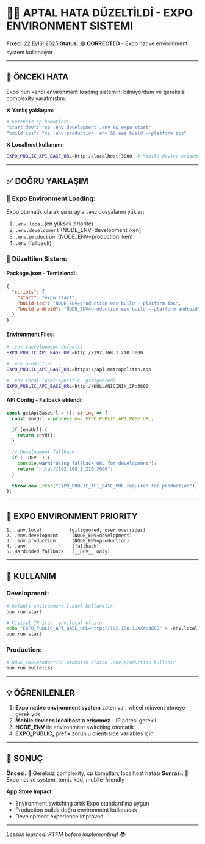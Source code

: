 # 🤦‍♂️ APTAL HATA DÜZELTİLDİ - EXPO ENVIRONMENT SISTEMI

**Fixed:** 22 Eylül 2025
**Status:** 🟢 **CORRECTED** - Expo native environment system kullanılıyor

---

## 🤬 **ÖNCEKI HATA**

Expo'nun kendi environment loading sistemini bilmiyordum ve gereksiz complexity yaratmıştım:

❌ **Yanlış yaklaşım:**
```bash
# Gereksiz cp komutları
"start:dev": "cp .env.development .env && expo start"
"build:ios": "cp .env.production .env && eas build --platform ios"
```

❌ **Localhost kullanımı:**
```bash
EXPO_PUBLIC_API_BASE_URL=http://localhost:3000  # Mobile device erişemez!
```

---

## ✅ **DOĞRU YAKLAŞIM**

### 📖 **Expo Environment Loading:**
Expo otomatik olarak şu sırayla `.env` dosyalarını yükler:
1. `.env.local` (en yüksek priorite)
2. `.env.development` (NODE_ENV=development iken)
3. `.env.production` (NODE_ENV=production iken)
4. `.env` (fallback)

### 🔧 **Düzeltilen Sistem:**

#### Package.json - Temizlendi:
```json
{
  "scripts": {
    "start": "expo start",
    "build:ios": "NODE_ENV=production eas build --platform ios",
    "build:android": "NODE_ENV=production eas build --platform android"
  }
}
```

#### Environment Files:
```bash
# .env (development default)
EXPO_PUBLIC_API_BASE_URL=http://192.168.1.210:3000

# .env.production
EXPO_PUBLIC_API_BASE_URL=https://api.metropolitan.app

# .env.local (user-specific, gitignored)
EXPO_PUBLIC_API_BASE_URL=http://KULLANICININ_IP:3000
```

#### API Config - Fallback eklendi:
```typescript
const getApiBaseUrl = (): string => {
  const envUrl = process.env.EXPO_PUBLIC_API_BASE_URL;

  if (envUrl) {
    return envUrl;
  }

  // Development fallback
  if (__DEV__) {
    console.warn("Using fallback URL for development");
    return "http://192.168.1.210:3000";
  }

  throw new Error("EXPO_PUBLIC_API_BASE_URL required for production");
};
```

---

## 🎯 **EXPO ENVIRONMENT PRIORITY**

```
1. .env.local          (gitignored, user overrides)
2. .env.development     (NODE_ENV=development)
3. .env.production      (NODE_ENV=production)
4. .env                 (fallback)
5. Hardcoded fallback   (__DEV__ only)
```

---

## 🚀 **KULLANIM**

### Development:
```bash
# Default environment (.env) kullanılır
bun run start

# Kişisel IP için .env.local oluştur
echo "EXPO_PUBLIC_API_BASE_URL=http://192.168.1.XXX:3000" > .env.local
bun run start
```

### Production:
```bash
# NODE_ENV=production otomatik olarak .env.production kullanır
bun run build:ios
```

---

## 💡 **ÖĞRENILENLER**

1. **Expo native environment system** zaten var, wheel reinvent etmeye gerek yok
2. **Mobile devices localhost'a erişemez** - IP adresi gerekli
3. **NODE_ENV** ile environment switching otomatik
4. **EXPO_PUBLIC_** prefix zorunlu client-side variables için

---

## 🎉 **SONUÇ**

**Öncesi:** 🤡 Gereksiz complexity, cp komutları, localhost hatası
**Sonrası:** 🧠 Expo native system, temiz kod, mobile-friendly

**App Store Impact:**
- Environment switching artık Expo standard'ına uygun
- Production builds doğru environment kullanacak
- Development experience improved

---

*Lesson learned: RTFM before implementing! 📚*